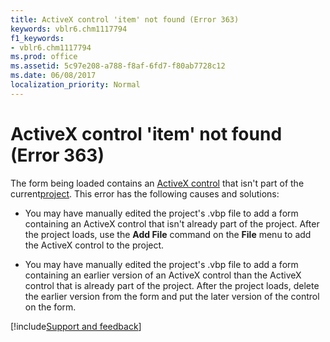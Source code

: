```yaml
---
title: ActiveX control 'item' not found (Error 363)
keywords: vblr6.chm1117794
f1_keywords:
- vblr6.chm1117794
ms.prod: office
ms.assetid: 5c97e208-a788-f8af-6fd7-f80ab7728c12
ms.date: 06/08/2017
localization_priority: Normal
---
```



# ActiveX control 'item' not found (Error 363)

The form being loaded contains an [ActiveX control](../../Glossary/vbe-glossary.md#activex-control) that isn't part of the current[project](../../Glossary/vbe-glossary.md#project). This error has the following causes and solutions:



- You may have manually edited the project's .vbp file to add a form containing an ActiveX control that isn't already part of the project. After the project loads, use the  **Add File** command on the **File** menu to add the ActiveX control to the project.
    
- You may have manually edited the project's .vbp file to add a form containing an earlier version of an ActiveX control than the ActiveX control that is already part of the project. After the project loads, delete the earlier version from the form and put the later version of the control on the form.

[!include[Support and feedback](~/includes/feedback-boilerplate.md)]